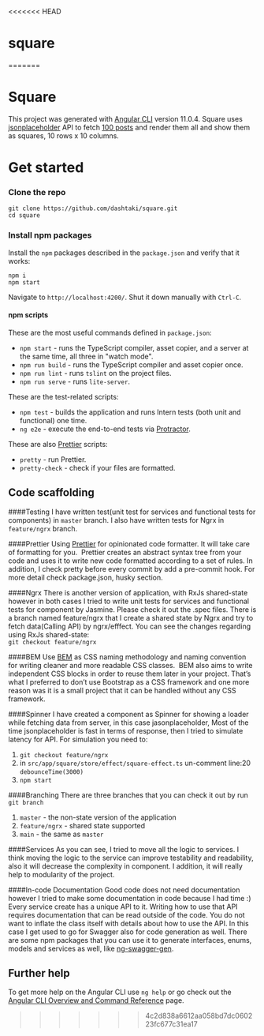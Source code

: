 <<<<<<< HEAD

# square

=======

# Square

This project was generated with [Angular CLI](https://github.com/angular/angular-cli) version 11.0.4.
Square uses [jsonplaceholder](https://jsonplaceholder.typicode.com/) API to fetch [100 posts](https://jsonplaceholder.typicode.com/posts) and render them
all and show them as squares, 10 rows x 10 columns.

# Get started

### Clone the repo

```shell
git clone https://github.com/dashtaki/square.git
cd square
```

### Install npm packages

Install the `npm` packages described in the `package.json` and verify that it works:

```shell
npm i
npm start
```

Navigate to `http://localhost:4200/`.
Shut it down manually with `Ctrl-C`.

#### npm scripts

These are the most useful commands defined in `package.json`:

- `npm start` - runs the TypeScript compiler, asset copier, and a server at the same time, all three in "watch mode".
- `npm run build` - runs the TypeScript compiler and asset copier once.
- `npm run lint` - runs `tslint` on the project files.
- `npm run serve` - runs `lite-server`.

These are the test-related scripts:

- `npm test` - builds the application and runs Intern tests (both unit and functional) one time.
- `ng e2e` - execute the end-to-end tests via [Protractor](http://www.protractortest.org/).

These are also [Prettier](https://prettier.io/) scripts:

- `pretty` - run Prettier.
- `pretty-check` - check if your files are formatted.

## Code scaffolding

####Testing
I have written test(unit test for services and functional tests for components) in `master` branch.
I also have written tests for Ngrx in `feature/ngrx` branch.

####Prettier
Using [Prettier](https://prettier.io/) for opinionated code formatter.
It will take care of formatting for you. 
Prettier creates an abstract syntax tree from your code and uses it to write new code formatted according to a set of rules.
In addition, I check pretty before every commit by add a pre-commit hook. For more detail check package.json, husky section.

####Ngrx
There is another version of application, with RxJs shared-state however in both cases I tried to write unit tests for services and functional tests for component by Jasmine.
Please check it out the .spec files.
There is a branch named feature/ngrx that I create a shared state by Ngrx and try to fetch data(Calling API) by ngrx/efffect.
You can see the changes regarding using RxJs shared-state:
<br />
`git checkout feature/ngrx`

####BEM
Use [BEM](http://getbem.com/introduction/) as CSS naming methodology and naming convention for writing cleaner and more readable CSS classes.
 BEM also aims to write independent CSS blocks in order to reuse them later in your project.
That’s what I preferred to don’t use Bootstrap as a CSS framework and one more reason was it is a small project that it can be handled without any CSS framework.

####Spinner
I have created a component as Spinner for showing a loader while fetching data from server, in this case jasonplaceholder,
Most of the time jsonplaceholder is fast in terms of response, then I tried to simulate latency for API.
For simulation you need to:

1. `git checkout feature/ngrx`
2. in `src/app/square/store/effect/square-effect.ts` un-comment line:20 `debounceTime(3000)`
3. `npm start`

####Branching
There are three branches that you can check it out by run
`git branch`

1. `master` - the non-state version of the application
2. `feature/ngrx` - shared state supported
3. `main` - the same as `master`

####Services
As you can see, I tried to move all the logic to services.
I think moving the logic to the service can improve testability and readability,
also it will decrease the complexity in component. I addition, it will really help to modularity of the project.

####In-code Documentation
Good code does not need documentation however
I tried to make some documentation in code because I had time :)
Every service create has a unique API to it.
Writing how to use that API requires documentation that can be read outside of the code.
You do not want to inflate the class itself with details about how to use the API.
In this case I get used to go for Swagger also for code generation as well.
There are some npm packages that you can use it to generate interfaces, enums, models and services as well,
like [ng-swagger-gen](https://www.npmjs.com/package/ng-swagger-gen).

## Further help

To get more help on the Angular CLI use `ng help` or go check out the [Angular CLI Overview and Command Reference](https://angular.io/cli) page.

> > > > > > > 4c2d838a6612aa058bd7dc060223fc677c31ea17
